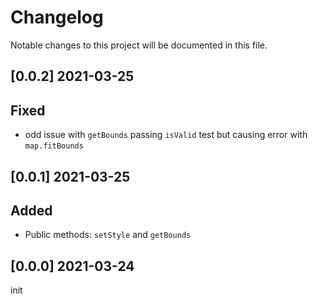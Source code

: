 # Changelog

Notable changes to this project will be documented in this file.

## [0.0.2] 2021-03-25

## Fixed 
- odd issue with `getBounds` passing `isValid` test but causing error with `map.fitBounds`

## [0.0.1] 2021-03-25

## Added 
- Public methods: `setStyle` and `getBounds`

## [0.0.0] 2021-03-24

init

